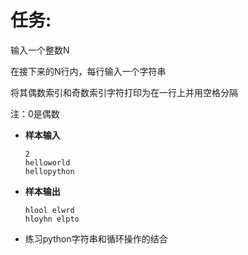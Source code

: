 # 任务:

输入一个整数N

在接下来的N行内，每行输入一个字符串

将其偶数索引和奇数索引字符打印为在一行上并用空格分隔

注：0是偶数

- **样本输入**

  ```
  2
  helloworld
  hellopython
  ```

- **样本输出**

  ```
  hlool elwrd
  hloyhn elpto
  ```

- 练习python字符串和循环操作的结合

```

```

